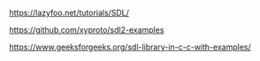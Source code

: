 https://lazyfoo.net/tutorials/SDL/

https://github.com/xyproto/sdl2-examples

https://www.geeksforgeeks.org/sdl-library-in-c-c-with-examples/
